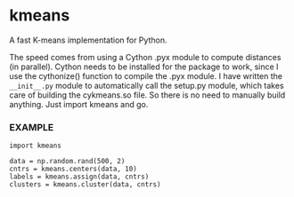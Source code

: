 # kmeans

A fast K-means implementation for Python.

The speed comes from using a Cython .pyx module to compute
distances (in parallel).  Cython needs to be installed for
the package to work, since I use the cythonize() function
to compile the .pyx module.  I have written the `__init__.py`
module to automatically call the setup.py module, which takes
care of building the cykmeans.so file.  So there is no need
to manually build anything.  Just import kmeans and go.

### EXAMPLE

```
import kmeans

data = np.random.rand(500, 2)
cntrs = kmeans.centers(data, 10)
labels = kmeans.assign(data, cntrs)
clusters = kmeans.cluster(data, cntrs)
```

